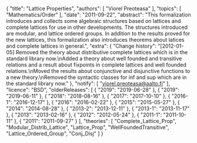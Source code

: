 {
    "title": "Lattice Properties",
    "authors": [
        "Viorel Preoteasa"
    ],
    "topics": [
        "Mathematics/Order"
    ],
    "date": "2011-09-22",
    "abstract": "This formalization introduces and collects some algebraic structures based on lattices and complete lattices for use in other developments. The structures introduced are modular, and lattice ordered groups. In addition to the results proved for the new lattices, this formalization also introduces theorems about latices and complete lattices in general.",
    "extra": {
        "Change history": "[2012-01-05] Removed the theory about distributive complete lattices which is in the standard library now.\nAdded a theory about well founded and transitive relations and a result about fixpoints in complete lattices and well founded relations.\nMoved the results about conjunctive and disjunctive functions to a new theory.\nRemoved the syntactic classes for inf and sup which are in the standard library now."
    },
    "notify": [
        "viorel.preoteasa@aalto.fi"
    ],
    "licence": "BSD",
    "olderReleases": [
        {
            "2019": "2019-06-28"
        },
        {
            "2019": "2019-06-11"
        },
        {
            "2018": "2018-08-16"
        },
        {
            "2017": "2017-10-10"
        },
        {
            "2016-1": "2016-12-17"
        },
        {
            "2016": "2016-02-22"
        },
        {
            "2015": "2015-05-27"
        },
        {
            "2014": "2014-08-28"
        },
        {
            "2013-2": "2013-12-11"
        },
        {
            "2013-1": "2013-11-17"
        },
        {
            "2013": "2013-02-16"
        },
        {
            "2012": "2012-05-24"
        },
        {
            "2011-1": "2011-10-11"
        },
        {
            "2011": "2011-09-27"
        }
    ],
    "theories": [
        "Complete_Lattice_Prop",
        "Modular_Distrib_Lattice",
        "Lattice_Prop",
        "WellFoundedTransitive",
        "Lattice_Ordered_Group",
        "Conj_Disj"
    ]
}